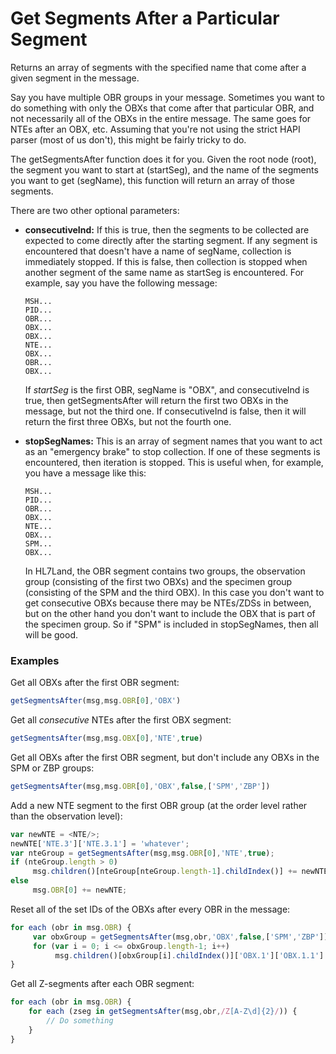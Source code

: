 # Get Segments After a Particular Segment
Returns an array of segments with the specified name that come after a given segment in the message.

Say you have multiple OBR groups in your message. Sometimes you want to do something with only the OBXs that come after that particular OBR, and not necessarily all of the OBXs in the entire message. The same goes for NTEs after an OBX, etc. Assuming that you're not using the strict HAPI parser (most of us don't), this might be fairly tricky to do.

The getSegmentsAfter function does it for you. Given the root node (root), the segment you want to start at (startSeg), and the name of the segments you want to get (segName), this function will return an array of those segments.

There are two other optional parameters:

- **consecutiveInd:** If this is true, then the segments to be collected are expected to come directly after the starting segment. If any segment is encountered that doesn't have a name of segName, collection is immediately stopped. If this is false, then collection is stopped when another segment of the same name as startSeg is encountered. For example, say you have the following message:

  ```
  MSH...
  PID...
  OBR...
  OBX...
  OBX...
  NTE...
  OBX...
  OBR...
  OBX...
  ```
  
  If *startSeg* is the first OBR, segName is "OBX", and consecutiveInd is true, then getSegmentsAfter will return the first two OBXs in the message, but not the third one. If consecutiveInd is false, then it will return the first three OBXs, but not the fourth one.
  
- **stopSegNames:** This is an array of segment names that you want to act as an "emergency brake" to stop collection. If one of these segments is encountered, then iteration is stopped. This is useful when, for example, you have a message like this:

  ```
  MSH...
  PID...
  OBR...
  OBX...
  NTE...
  OBX...
  SPM...
  OBX...
  ```
  
  In HL7Land, the OBR segment contains two groups, the observation group (consisting of the first two OBXs) and the specimen group (consisting of the SPM and the third OBX). In this case you don't want to get consecutive OBXs because there may be NTEs/ZDSs in between, but on the other hand you don't want to include the OBX that is part of the specimen group. So if "SPM" is included in stopSegNames, then all will be good.

### Examples
Get all OBXs after the first OBR segment:

```javascript
getSegmentsAfter(msg,msg.OBR[0],'OBX')
```

Get all *consecutive* NTEs after the first OBX segment:

```javascript
getSegmentsAfter(msg,msg.OBX[0],'NTE',true)
```

Get all OBXs after the first OBR segment, but don't include any OBXs in the SPM or ZBP groups:

```javascript
getSegmentsAfter(msg,msg.OBR[0],'OBX',false,['SPM','ZBP'])
```

Add a new NTE segment to the first OBR group (at the order level rather than the observation level):

```javascript
var newNTE = <NTE/>;
newNTE['NTE.3']['NTE.3.1'] = 'whatever';
var nteGroup = getSegmentsAfter(msg,msg.OBR[0],'NTE',true);
if (nteGroup.length > 0)
     msg.children()[nteGroup[nteGroup.length-1].childIndex()] += newNTE;
else
     msg.OBR[0] += newNTE;
```

Reset all of the set IDs of the OBXs after every OBR in the message:

```javascript
for each (obr in msg.OBR) {
     var obxGroup = getSegmentsAfter(msg,obr,'OBX',false,['SPM','ZBP']);
     for (var i = 0; i <= obxGroup.length-1; i++)
          msg.children()[obxGroup[i].childIndex()]['OBX.1']['OBX.1.1'] = (i+1);
}
```

Get all Z-segments after each OBR segment:

```javascript
for each (obr in msg.OBR) {
	for each (zseg in getSegmentsAfter(msg,obr,/Z[A-Z\d]{2}/)) {
		// Do something
	}
}
```
